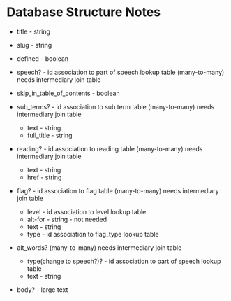 # Database Structure Notes

- title - string

- slug - string

- defined - boolean

- speech? - id association to part of speech lookup table (many-to-many) needs intermediary join table

- skip_in_table_of_contents - boolean

- sub_terms? - id association to sub term table (many-to-many) needs intermediary join table
  - text - string
  - full_title - string
- reading? - id association to reading table (many-to-many) needs intermediary join table
  - text - string
  - href - string
- flag? - id association to flag table (many-to-many) needs intermediary join table
  - level - id association to level lookup table
  - alt-for - string - not needed
  - text - string
  - type - id association to flag_type lookup table
- alt_words? (many-to-many) needs intermediary join table
  - type(change to speech?)? - id association to part of speech lookup table
  - text - string
- body? - large text

